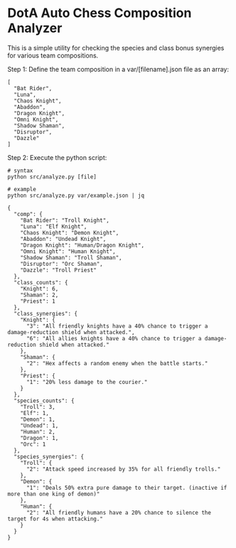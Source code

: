 # DotA Auto Chess Composition Analyzer
This is a simple utility for checking the species and class bonus synergies for various team compositions.

Step 1: Define the team composition in a var/[filename].json file as an array:
```
[
  "Bat Rider",
  "Luna",
  "Chaos Knight",
  "Abaddon",
  "Dragon Knight",
  "Omni Knight",
  "Shadow Shaman",
  "Disruptor",
  "Dazzle"
]
```

Step 2: Execute the python script:
```
# syntax
python src/analyze.py [file]

# example
python src/analyze.py var/example.json | jq

{
  "comp": {
    "Bat Rider": "Troll Knight",
    "Luna": "Elf Knight",
    "Chaos Knight": "Demon Knight",
    "Abaddon": "Undead Knight",
    "Dragon Knight": "Human/Dragon Knight",
    "Omni Knight": "Human Knight",
    "Shadow Shaman": "Troll Shaman",
    "Disruptor": "Orc Shaman",
    "Dazzle": "Troll Priest"
  },
  "class_counts": {
    "Knight": 6,
    "Shaman": 2,
    "Priest": 1
  },
  "class_synergies": {
    "Knight": {
      "3": "All friendly knights have a 40% chance to trigger a damage-reduction shield when attacked.",
      "6": "All allies knights have a 40% chance to trigger a damage-reduction shield when attacked."
    },
    "Shaman": {
      "2": "Hex affects a random enemy when the battle starts."
    },
    "Priest": {
      "1": "20% less damage to the courier."
    }
  },
  "species_counts": {
    "Troll": 3,
    "Elf": 1,
    "Demon": 1,
    "Undead": 1,
    "Human": 2,
    "Dragon": 1,
    "Orc": 1
  },
  "species_synergies": {
    "Troll": {
      "2": "Attack speed increased by 35% for all friendly trolls."
    },
    "Demon": {
      "1": "Deals 50% extra pure damage to their target. (inactive if more than one king of demon)"
    },
    "Human": {
      "2": "All friendly humans have a 20% chance to silence the target for 4s when attacking."
    }
  }
}
```